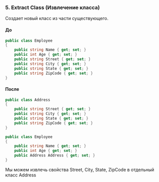 ### 5. Extract Class (Извлечение класса)
Создает новый класс из части существующего.

#### До
```cs
public class Employee
{
    public string Name { get; set; }
    public int Age { get; set; }
    public string Street { get; set; }
    public string City { get; set; }
    public string State { get; set; }
    public string ZipCode { get; set; }
}
```
#### После
```cs
public class Address
{
    public string Street { get; set; }
    public string City { get; set; }
    public string State { get; set; }
    public string ZipCode { get; set; }
}

public class Employee
{
    public string Name { get; set; }
    public int Age { get; set; }
    public Address Address { get; set; }
}
```
Мы можем извлечь свойства Street, City, State, ZipCode в отдельный класс Address
